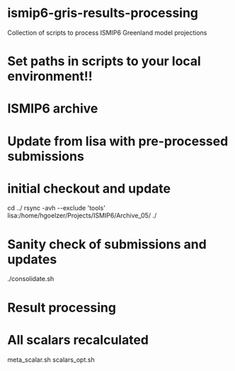 # ismip6-gris-results-processing
Collection of scripts to process ISMIP6 Greenland model projections

# Set paths in scripts to your local environment!!

# ISMIP6 archive
# Update from lisa with pre-processed submissions

# initial checkout and update
cd ../
rsync -avh --exclude 'tools' lisa:/home/hgoelzer/Projects/ISMIP6/Archive_05/ ./


# Sanity check of submissions and updates
./consolidate.sh


# Result processing

# All scalars recalculated
meta_scalar.sh
scalars_opt.sh
